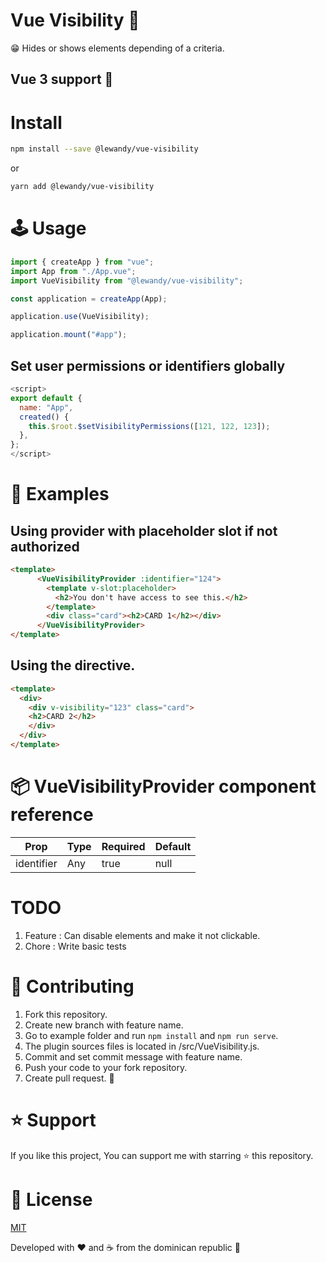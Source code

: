 # Vue Visibility 👀

😁 Hides or shows elements depending of a criteria.

## Vue 3 support 💚

# Install

```sh
npm install --save @lewandy/vue-visibility
```

or

```sh
yarn add @lewandy/vue-visibility
```

# 🕹 Usage

```javascript
import { createApp } from "vue";
import App from "./App.vue";
import VueVisibility from "@lewandy/vue-visibility";

const application = createApp(App);

application.use(VueVisibility);

application.mount("#app");
```

## Set user permissions or identifiers globally

```javascript
<script>
export default {
  name: "App",
  created() {
    this.$root.$setVisibilityPermissions([121, 122, 123]);
  },
};
</script>
```

# 🔎 Examples

## Using provider with placeholder slot if not authorized

```html
<template>
      <VueVisibilityProvider :identifier="124">
        <template v-slot:placeholder>
          <h2>You don't have access to see this.</h2>
        </template>
        <div class="card"><h2>CARD 1</h2></div>
      </VueVisibilityProvider>
</template>
```

## Using the directive.

```html
<template>
  <div>
    <div v-visibility="123" class="card">
	<h2>CARD 2</h2>
    </div>
  </div>
</template>
```

# 📦 VueVisibilityProvider component reference 

 <table>
 	<thead>
    <tr>
	    <th>Prop</th>
	    <th>Type</th>
	    <th>Required</th>
	    <th>Default</th>
    </tr>
  </thead>
    <tbody>
    	<tr>
		<td>identifier</td>
		<td>Any</td>
		<td>true</td>
		<td>null</td>
        </tr>
    </tbody>
</table>

# TODO

1. Feature : Can disable elements and make it not clickable.
2. Chore : Write basic tests

# 🤝 Contributing

1. Fork this repository.
2. Create new branch with feature name.
3. Go to example folder and run `npm install` and `npm run serve`.
4. The plugin sources files is located in /src/VueVisibility.js.
5. Commit and set commit message with feature name.
6. Push your code to your fork repository.
7. Create pull request. 🙂

# ⭐️ Support

If you like this project, You can support me with starring ⭐ this repository.

# 📄 License

[MIT](LICENSE)

Developed with ❤️ and ☕️ from the dominican republic 🌴
